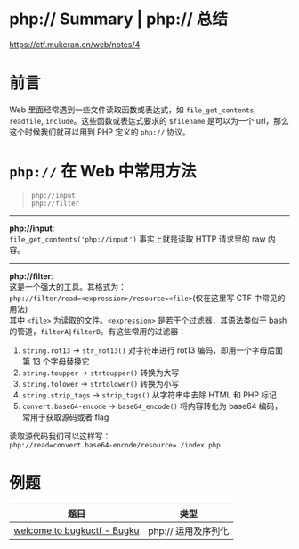 <!-- php:// Summary -->
<!-- php:// 总结 -->
# php:// Summary | php:// 总结

https://ctf.mukeran.cn/web/notes/4

前言
====
Web 里面经常遇到一些文件读取函数或表达式，如 `file_get_contents`, `readfile`, `include`。这些函数或表达式要求的 `$filename` 是可以为一个 url，那么这个时候我们就可以用到 PHP 定义的 `php://` 协议。

`php://` 在 Web 中常用方法
====
> `php://input`  
> `php://filter`
****
**php://input**:  
`file_get_contents('php://input')` 事实上就是读取 HTTP 请求里的 raw 内容。
****
**php://filter**:  
这是一个强大的工具。其格式为：  
`php://filter/read=<expression>/resource=<file>`(仅在这里写 CTF 中常见的用法)  
其中 `<file>` 为读取的文件。`<expression>` 是若干个过滤器，其语法类似于 bash 的管道，`filterA|filterB`。有这些常用的过滤器：  
1. `string.rot13` -> `str_rot13()` 对字符串进行 rot13 编码，即用一个字母后面第 13 个字母替换它
2. `string.toupper` -> `strtoupper()` 转换为大写
3. `string.tolower` -> `strtolower()` 转换为小写
4. `string.strip_tags` -> `strip_tags()` 从字符串中去除 HTML 和 PHP 标记
5. `convert.base64-encode` -> `base64_encode()` 将内容转化为 base64 编码，常用于获取源码或者 flag

读取源代码我们可以这样写：  
`php://read=convert.base64-encode/resource=./index.php`

例题
====
|题目|类型|
|---|---|
|[welcome to bugkuctf - Bugku](http://ctf.bugku.com/challenges "前往Bugku")|php:// 运用及序列化|
